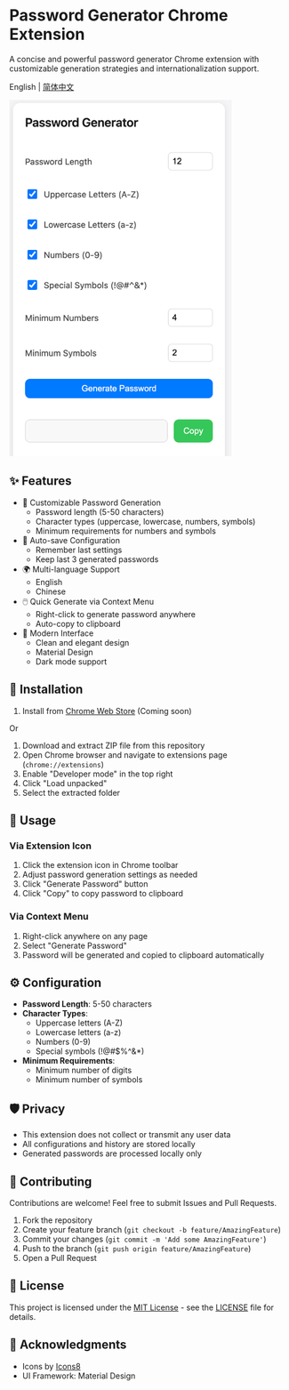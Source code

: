 # Password Generator Chrome Extension

A concise and powerful password generator Chrome extension with customizable generation strategies and internationalization support.

English | [简体中文](./README_zh.md)

<img src="./screenshots/main.png" alt="Screenshot" width="400" />

## ✨ Features

- 🎯 Customizable Password Generation
  - Password length (5-50 characters)
  - Character types (uppercase, lowercase, numbers, symbols)
  - Minimum requirements for numbers and symbols
- 💾 Auto-save Configuration
  - Remember last settings
  - Keep last 3 generated passwords
- 🌍 Multi-language Support
  - English
  - Chinese
- 🖱️ Quick Generate via Context Menu
  - Right-click to generate password anywhere
  - Auto-copy to clipboard
- 🎨 Modern Interface
  - Clean and elegant design
  - Material Design
  - Dark mode support

## 🚀 Installation

1. Install from [Chrome Web Store](https://chrome.google.com/webstore) (Coming soon)

Or

1. Download and extract ZIP file from this repository
2. Open Chrome browser and navigate to extensions page (`chrome://extensions`)
3. Enable "Developer mode" in the top right
4. Click "Load unpacked"
5. Select the extracted folder

## 🔨 Usage

### Via Extension Icon

1. Click the extension icon in Chrome toolbar
2. Adjust password generation settings as needed
3. Click "Generate Password" button
4. Click "Copy" to copy password to clipboard

### Via Context Menu

1. Right-click anywhere on any page
2. Select "Generate Password"
3. Password will be generated and copied to clipboard automatically

## ⚙️ Configuration

- **Password Length**: 5-50 characters
- **Character Types**:
  - Uppercase letters (A-Z)
  - Lowercase letters (a-z)
  - Numbers (0-9)
  - Special symbols (!@#$%^&*)
- **Minimum Requirements**:
  - Minimum number of digits
  - Minimum number of symbols

## 🛡️ Privacy

- This extension does not collect or transmit any user data
- All configurations and history are stored locally
- Generated passwords are processed locally only

## 🤝 Contributing

Contributions are welcome! Feel free to submit Issues and Pull Requests.

1. Fork the repository
2. Create your feature branch (`git checkout -b feature/AmazingFeature`)
3. Commit your changes (`git commit -m 'Add some AmazingFeature'`)
4. Push to the branch (`git push origin feature/AmazingFeature`)
5. Open a Pull Request

## 📝 License

This project is licensed under the [MIT License](LICENSE) - see the [LICENSE](LICENSE) file for details.

## 🙏 Acknowledgments

- Icons by [Icons8](https://icons8.com)
- UI Framework: Material Design
